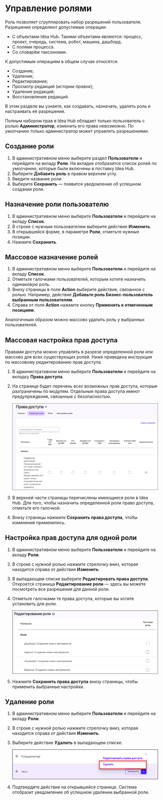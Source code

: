 # Управление ролями 

Роль позволяет сгруппировать набор разрешений пользователя. Разрешения определяют допустимые операции:
* С объектами Idea Hub. Такими объектами являются: процесс, проект, очередь, система, робот, машина, дашборд.
* С полями процесса.
* Со словарём таксономии. 

К допустимым операциям в общем случае относятся:
* Создание;
* Удаление;
* Редактирование;
* Просмотр редакций (*истории правок*);
* Удаление редакций;
* Восстановление редакций.

В этом разделе вы узнаете, как создавать, назначать, удалять роль и настраивать её разрешения.

Полным набором прав в Idea Hub обладает только пользователь с ролью **Администратор**, изменить его права невозможно. По умолчанию только администратор может управлять разрешениями. 

## Создание роли

1. В административном меню выберите раздел **Пользователи** и перейдите на вкладу **Роли**. На вкладке отобразится список ролей по умолчанию, которые были включены в поставку Idea Hub.
1. Выберите **Добавить роль** в правом верхнем углу.
1. Введите название роли.
1. Выберите **Сохранить** — появится уведомление об успешном создании роли.


## Назначение роли пользователю
1. В административном меню выберите **Пользователи** и перейдите на вкладу **Список**.
1. В строке с нужным пользователем выберите действие **Изменить**.
1. В открывшейся форме, в параметре **Роли**, отметьте нужные позиции.
1. Нажмите **Сохранить**.


## Массовое назначение ролей
1. В административном меню выберите **Пользователи** и перейдите на вкладу **Список**.
1. Отметьте галочками пользователей, которым хотите назначить одинаковую роль.
1. Внизу страницы в поле **Action** выберите действие, связанное с ролью. Например, действие **Добавьте роль Бизнес-пользователь выбранным пользователям**.
1. Справа от поля **Action** нажмите кнопку **Применить к отмеченным позициям**. 

Аналогичным образом можно массово удалить роль у выбранных пользователей.




## Массовая настройка прав доступа 

Правами доступа можно управлять в разрезе определенной роли или массово для всех существующих ролей. Ниже приведена инструкция по массовому редактированию прав доступа.

1. В административном меню выберите **Пользователи** и перейдите на вкладку **Права доступа**.
1. На странице будет перечень всех возможных прав доступа, которые разграничены по модулям. Отдельные права доступа имеют предупреждения, связанные с безопасностью. 

   ![](<../../../idea-hub/resources/admin/users/permissions-tab.png>)

1. В верхней части страницы перечислены имеющиеся роли в Idea Hub. Для того, чтобы назначить определенной роли право доступа, отметьте его галочкой.
1. Внизу страницы нажмите **Сохранить права доступа**, чтобы изменения применились.

## Настройка прав доступа для одной роли

1. В административном меню выберите **Пользователи** и перейдите на вкладу **Роли**.
1. В строке с нужной ролью нажмите стрелочку вниз, которая находится справа от действия **Изменить**.
1. В выпадающем списке выберите **Редактировать права доступа**. Откроется страница **Редактирование роли** — здесь вы можете посмотреть все разрешения для данной роли.
1. Отметьте галочками те права доступа, которые вы хотите установить для роли.

   ![](<../../../idea-hub/resources/admin/users/permissions-role.png>)
  
1. Нажмите **Сохранить права доступа** внизу страницы, чтобы применить выбранные настройки.




## Удаление роли 

1. В административном меню выберите **Пользователи** и перейдите на вкладу **Роли**.
1. В строке с нужной ролью нажмите стрелочку вниз, которая находится справа от действия **Изменить**.
1. Выберите действие **Удалить** в выпадающем списке.

   ![](<../../../idea-hub/resources/admin/users/delete-role.png>)

1. Подтвердите действие на открывшейся странице. Система отобразит уведомление об успешном удалении выбранной роли. 
